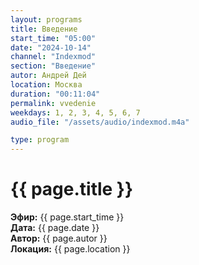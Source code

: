 ```yaml
---
layout: programs
title: Введение
start_time: "05:00"
date: "2024-10-14"
channel: "Indexmod"
section: "Введение"
autor: Андрей Дей
location: Москва
duration: "00:11:04"
permalink: vvedenie
weekdays: 1, 2, 3, 4, 5, 6, 7
audio_file: "/assets/audio/indexmod.m4a"

type: program
---
```


# {{ page.title }}

**Эфир:** {{ page.start_time }}  
**Дата:** {{ page.date }}  
**Автор:** {{ page.autor }}  
**Локация:** {{ page.location }}

<p><audio id="audio-player">
  <source src="{{ page.audio_file }}" type="audio/mpeg">
  Ваш браузер не поддерживает воспроизведение аудио.
</audio></p>
